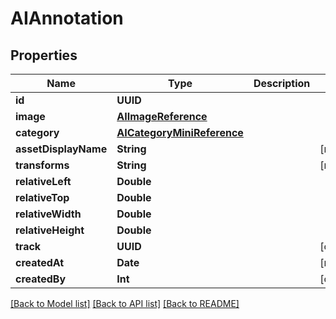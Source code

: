# AIAnnotation

## Properties

Name | Type | Description | Notes
------------ | ------------- | ------------- | -------------
**id** | **UUID** |  | 
**image** | [**AIImageReference**](AIImageReference.md) |  | 
**category** | [**AICategoryMiniReference**](AICategoryMiniReference.md) |  | 
**assetDisplayName** | **String** |  | [readonly] 
**transforms** | **String** |  | [readonly] 
**relativeLeft** | **Double** |  | 
**relativeTop** | **Double** |  | 
**relativeWidth** | **Double** |  | 
**relativeHeight** | **Double** |  | 
**track** | **UUID** |  | [optional] 
**createdAt** | **Date** |  | [readonly] 
**createdBy** | **Int** |  | [optional] 

[[Back to Model list]](../README.md#documentation-for-models) [[Back to API list]](../README.md#documentation-for-api-endpoints) [[Back to README]](../README.md)


